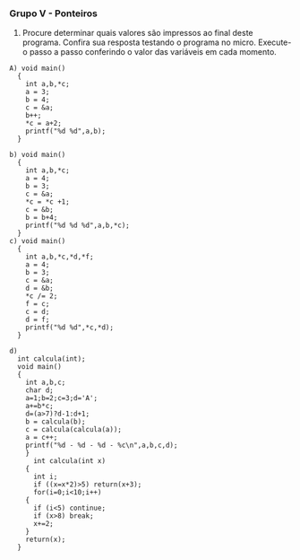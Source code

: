 ### Grupo V - Ponteiros
  1. Procure determinar quais valores são impressos ao final deste programa.
  Confira sua resposta testando o programa no micro. Execute-o passo a passo
  conferindo o valor das variáveis em cada momento.
  

    A) void main()
      {
        int a,b,*c;
        a = 3;
        b = 4;
        c = &a;
        b++;
        *c = a+2;
        printf("%d %d",a,b);
      }
      
    b) void main()
      {
        int a,b,*c;
        a = 4;
        b = 3;
        c = &a;
        *c = *c +1;
        c = &b;
        b = b+4;
        printf("%d %d %d",a,b,*c);
      }
    c) void main()
      {
        int a,b,*c,*d,*f;
        a = 4;
        b = 3;
        c = &a;
        d = &b;
        *c /= 2;
        f = c;
        c = d;
        d = f;
        printf("%d %d",*c,*d);
      }
    
    d)
      int calcula(int);
      void main()
      {
        int a,b,c;
        char d;
        a=1;b=2;c=3;d='A';
        a+=b*c;
        d=(a>7)?d-1:d+1;
        b = calcula(b);
        c = calcula(calcula(a));
        a = c++;
        printf("%d - %d - %d - %c\n",a,b,c,d);
        }
          int calcula(int x)
        {
          int i;
          if ((x=x*2)>5) return(x+3);
          for(i=0;i<10;i++)
        {
          if (i<5) continue;
          if (x>8) break;
          x+=2;
        }
        return(x);
      } 